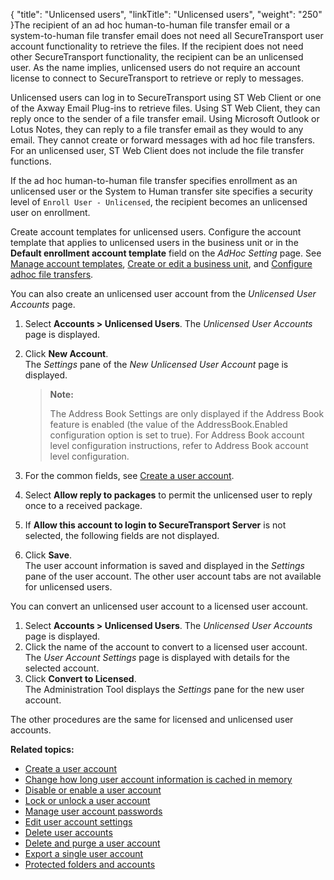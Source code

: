 {
    "title": "Unlicensed users",
    "linkTitle": "Unlicensed users",
    "weight": "250"
}The recipient of an ad hoc human-to-human file transfer email or a system-to-human file transfer email does not need all <span class="mc-variable axway_variables.Component_Short_Name variable">SecureTransport</span> user account functionality to retrieve the files. If the recipient does not need other <span class="mc-variable axway_variables.Component_Short_Name variable">SecureTransport</span> functionality, the recipient can be an unlicensed user. As the name implies, unlicensed users do not require an account license to connect to <span class="mc-variable axway_variables.Component_Short_Name variable">SecureTransport</span> to retrieve or reply to messages.

Unlicensed users can log in to <span class="mc-variable axway_variables.Component_Short_Name variable">SecureTransport</span> using ST Web Client or one of the <span class="mc-variable axway_variables.Company_Name variable">Axway</span> Email Plug-ins to retrieve files. Using ST Web Client, they can reply once to the sender of a file transfer email. Using Microsoft Outlook or Lotus Notes, they can reply to a file transfer email as they would to any email. They cannot create or forward messages with ad hoc file transfers. For an unlicensed user, ST Web Client does not include the file transfer functions.

If the ad hoc human-to-human file transfer specifies enrollment as an unlicensed user or the System to Human transfer site specifies a security level of `Enroll User - Unlicensed`, the recipient becomes an unlicensed user on enrollment.

Create account templates for unlicensed users. Configure the account template that applies to unlicensed users in the business unit or in the **Default enrollment account template** field on the *AdHoc Setting* page. See <a href="../../../c_st_advancedaccountadministration/c_st_accounttemplates/t_st_accounttemplates#top" class="MCXref xref">Manage account templates</a>, <a href="##Create" class="MCXref xref">Create or edit a business unit</a>, and <a href="../../../c_st_setup/t_st_adhocconfiguration#SetupMenu_1217491348_1052091" class="MCXref xref">Configure adhoc file transfers</a>.

You can also create an unlicensed user account from the *Unlicensed User Accounts* page.

1.  Select **Accounts > Unlicensed Users**. The *Unlicensed User Accounts* page is displayed.

2.  Click **New Account**.  
    The *Settings* pane of the *New Unlicensed User Account* page is displayed.  

    > **Note:**
    >
    > The Address Book Settings are only displayed if the Address Book feature is enabled (the value of the AddressBook.Enabled configuration option is set to true). For Address Book account level configuration instructions, refer to Address Book account level configuration.

3.  For the common fields, see <a href="../t_st_create_user_account#Unlicens" class="MCXref xref">Create a user account</a>.

4.  Select **Allow reply to packages** to permit the unlicensed user to reply once to a received package.

5.  If **Allow this account to login to SecureTransport Server** is not selected, the following fields are not displayed.

6.  Click **Save**.  
    The user account information is saved and displayed in the *Settings* pane of the user account. The other user account tabs are not available for unlicensed users.

You can convert an unlicensed user account to a licensed user account.

1.  Select **Accounts > Unlicensed Users**. The *Unlicensed User Accounts* page is displayed.
2.  Click the name of the account to convert to a licensed user account.  
    The *User Account Settings* page is displayed with details for the selected account.
3.  Click **Convert to Licensed**.  
    The Administration Tool displays the *Settings* pane for the new user account.

The other procedures are the same for licensed and unlicensed user accounts.

**Related topics:**

-   <a href="../t_st_create_user_account" class="MCXref xref">Create a user account</a>
-   <a href="../t_st_change_how_long_user_account_information_is_cached" class="MCXref xref">Change how long user account information is cached in memory</a>
-   <a href="../t_st_disable_enable_user_account" class="MCXref xref">Disable or enable a user account</a>
-   <a href="../t_st_lock_unlock_user_account" class="MCXref xref">Lock or unlock a user account</a>
-   <a href="../t_st_manage_user_account_passwords" class="MCXref xref">Manage user account passwords</a>
-   <a href="../t_st_edit_user_account_settings" class="MCXref xref">Edit user account settings</a>
-   <a href="../t_st_delete_user_accounts" class="MCXref xref">Delete user accounts</a>
-   <a href="../t_st_delete_purge_user_account" class="MCXref xref">Delete and purge a user account</a>
-   <a href="../t_st_export_single_user_account" class="MCXref xref">Export a single user account</a>
-   <a href="../c_st_protected_folders_accounts" class="MCXref xref">Protected folders and accounts</a>
